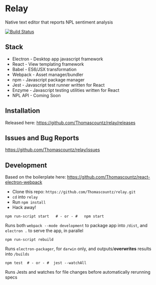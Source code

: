 # Relay

Native text editor that reports NPL sentiment analysis

[![Build Status](https://semaphoreci.com/api/v1/thomascountz1/relay/branches/master/badge.svg)](https://semaphoreci.com/thomascountz1/relay)


## Stack

- Electron - Desktop app javascript framework
- React - View templating framework
- Babel - ES6/JSX transformation
- Webpack - Asset manager/bundler
- npm - Javascript package manager
- Jest - Javascript test runner written for React
- Enzyme - Javascript testing utilities written for React
- NPL API - Coming Soon

## Installation

Released here: https://github.com/Thomascountz/relay/releases

## Issues and Bug Reports

https://github.com/Thomascountz/relay/issues

## Development

Based on the boilerplate here: https://github.com/Thomascountz/react-electron-webpack

- Clone this repo: `https://github.com/Thomascountz/relay.git`
- `cd` into `relay`
- Run `npm install`
- Hack away!

```
npm run-script start   # - or - #   npm start
```

Runs both `webpack --mode development` to package app into `/dist`, and `electron .` to serve the app, in parallel

```
npm run-script rebuild
```

Runs `electron-packager`, for `darwin` only, and outputs/**overwrites** results into `/builds`

```
npm test  # - or - #  jest --watchAll
```

Runs Jests and watches for file changes before automatically rerunning specs
